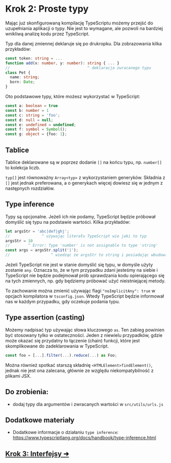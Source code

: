 # Krok 2: Proste typy

Mając już skonfigurowaną kompilację TypeScriptu możemy przejść do uzupełniania aplikacji o typy. Nie jest to wymagane, ale pozwoli na bardziej wnikliwą analizę kodu przez TypeScript. 

Typ dla danej zmiennej deklaruje się po drukropku. Dla zobrazowania kilka przykładów:

```ts
const token: string = ...
function add(x: number, y: number): string { ... }
//                                  ^ deklaracja zwracanego typu
class Pet {
  name: string;
  born: Date;
}
```

Oto podstawowe typy, które możesz wykorzystać w TypeScript:

```ts
const a: boolean = true
const b: number = 1
const c: string = 'foo';
const d: null = null;
const e: undefined = undefined;
const f: symbol = Symbol();
const g: object = {foo: 1};
```

## Tablice

Tablice deklarowane są w poprzez dodanie `[]` na końcu typu, np. `number[]` to kolekcja liczb.

`typ[]` jest równoważny `Array<typ>` z wykorzystaniem generyków. Składnia z `[]` jest jednak preferowana, a o generykach więcej dowiesz się w jednym z następnych rozdziałów.

## Type inference

Typy są opcjonalne. Jeżeli ich nie podamy, TypeScript będzie próbował domyślić się typu na podstawie wartości. Kilka przykładów:
```ts
let argsStr = 'abc|def|ghj';
//              ^ używając literału TypeScript wie jaki to typ
argsStr = 10
//        ^ Error: Type 'number' is not assignable to type 'string'
const args = argsStr.split('|');
//                  ^ wiedząc że argsStr to string i posiadając wbudowane informacje o metodach, args otrzyma typ string[]
```

Jeżeli TypeScript nie jest w stanie domyślić się typu, w domyśle użyty zostanie `any`. Oznacza to, że w tym przypadku zdani jesteśmy na siebie i TypeScript nie będzie podejmował prób sprawdzania kodu opierającego się na tych zmiennych, np. gdy będziemy próbować użyć nieistniejącej metody.

To zachowanie można zmienić używając flagi `"noImplicitAny": true` w opcjach kompilatora w `tsconfig.json`. Wtedy TypeScript będzie informował nas w każdym przypadku, gdy oczekuje podania typu.

## Type assertion (casting)

Możemy nadpisać typ używając słowa kluczowego `as`. Ten zabieg powinien być stosowany tylko w ostateczności. Jeden z niewielu przypadków, gdzie może okazać się przydatny to łączenie (chain) funkcji, które jest skomplikowane do zadeklarowania w TypeScript.

```ts
const foo = [...].filter(...).reduce(...) as Foo;
```
Można również spotkać starszą składnię `<HTMLElement>findElement()`, jednak nie jest ona zalecana, głównie ze względu niekompatybilność z plikami JSX.

## Do zrobienia:

- dodaj typy dla argumentów i zwracanych wartości w `src/utils/urls.js`

## Dodatkowe materiały

- Dodatkowe informacje o działaniu `type inference`: https://www.typescriptlang.org/docs/handbook/type-inference.html

## [Krok 3: Interfejsy ➜](./step-3.md)
